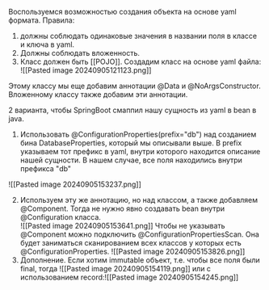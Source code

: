 Воспользуемся возможностью создания объекта на основе yaml формата. Правила: 
1. должны соблюдать одинаковые значения в названии поля в классе и ключа в yaml. 
2. Должны соблюдать вложенность.
3. Класс должен быть [[POJO]].
Создадим класс на основе yaml файла:
![[Pasted image 20240905121123.png]]

Этому классу мы еще добавим аннотации @Data и @NoArgsConstructor. Вложенному классу также добавим эти аннотации.

2 варианта, чтобы SpringBoot смаппил нашу сущность из yaml в bean в java. 
1. Использовать @ConfigurationProperties(prefix="db") над созданием бина DatabaseProperties, который мы описывали выше. В prefix указываем тот префикс в yaml, внутри которого находится описание нашей сущности. В нашем случае, все поля находились внутри префикса "db"

![[Pasted image 20240905153237.png]]

2. Используем эту же аннотацию, но над классом, а также добавляем @Component. Тогда не нужно явно создавать bean внутри @Configuration класса.  
   ![[Pasted image 20240905153641.png]]
   Чтобы не указывать @Component можно подключить @ConfigurationPropertiesScan. Она будет заниматься сканированием всех классов у которых есть @ConfigurationProperties.
   ![[Pasted image 20240905153826.png]]
3. Дополнение. Если хотим immutable объект, т.е. чтобы все поля были final, тогда
   ![[Pasted image 20240905154119.png]] или с использованием record:![[Pasted image 20240905154245.png]]
